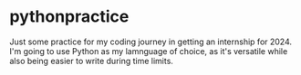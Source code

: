 # pythonpractice

Just some practice for my coding journey in getting an internship for 2024. I'm going to use Python as my lamnguage of choice, as it's versatile while also being easier to write during time limits.